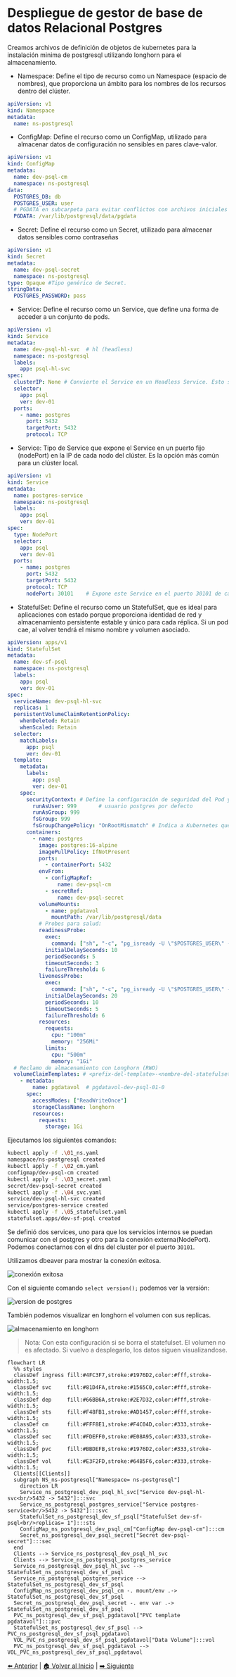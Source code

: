 # Despliegue de gestor de base de datos Relacional Postgres

Creamos archivos de definición de objetos de kubernetes para la instalación minima de postgresql utilizando longhorn para el almacenamiento.

* Namespace: Define el tipo de recurso como un Namespace (espacio de nombres), que proporciona un ámbito para los nombres de los recursos dentro del clúster.

```yaml
apiVersion: v1
kind: Namespace
metadata:
  name: ns-postgresql
```

* ConfigMap: Define el recurso como un ConfigMap, utilizado para almacenar datos de configuración no sensibles en pares clave-valor.

```yaml
apiVersion: v1
kind: ConfigMap
metadata:
  name: dev-psql-cm
  namespace: ns-postgresql
data:
  POSTGRES_DB: db
  POSTGRES_USER: user
  # PGDATA en subcarpeta para evitar conflictos con archivos iniciales de la imagen; define donde estará la data en el stateful.
  PGDATA: /var/lib/postgresql/data/pgdata
```

* Secret: Define el recurso como un Secret, utilizado para almacenar datos sensibles como contraseñas

```yaml
apiVersion: v1
kind: Secret
metadata:
  name: dev-psql-secret
  namespace: ns-postgresql
type: Opaque #Tipo genérico de Secret.
stringData:
  POSTGRES_PASSWORD: pass
```

* Service: Define el recurso como un Service, que define una forma de acceder a un conjunto de pods.

```yaml
apiVersion: v1
kind: Service
metadata:
  name: dev-psql-hl-svc  # hl (headless)
  namespace: ns-postgresql
  labels:
    app: psql-hl-svc
spec:
  clusterIP: None # Convierte el Service en un Headless Service. Esto significa que no se le asigna un ClusterIP único y no realiza balanceo de carga. En su lugar, el servidor DNS de Kubernetes devuelve las direcciones IP de los Pods que coinciden con el selector, lo que es vital para que un StatefulSet asigne identidades de red estables a cada Pod (por ejemplo, dev-psql-01-0.dev-psql-01-hl.ns-postgresql.svc.cluster.local).
  selector:
    app: psql
    ver: dev-01
  ports:
    - name: postgres
      port: 5432
      targetPort: 5432
      protocol: TCP
```

* Service: Tipo de Service que expone el Service en un puerto fijo (nodePort) en la IP de cada nodo del clúster. Es la opción más común para un clúster local.

```yaml
apiVersion: v1
kind: Service
metadata:
  name: postgres-service
  namespace: ns-postgresql
  labels:
    app: psql
    ver: dev-01
spec:
  type: NodePort
  selector:
    app: psql
    ver: dev-01
  ports:
    - name: postgres
      port: 5432
      targetPort: 5432
      protocol: TCP
      nodePort: 30101    # Expone este Service en el puerto 30101 de cada nodo del clúster. 
```

* StatefulSet: Define el recurso como un StatefulSet, que es ideal para aplicaciones con estado porque proporciona identidad de red y almacenamiento persistente estable y único para cada réplica. Si un pod cae, al volver tendrá el mismo nombre y volumen asociado.


```yaml
apiVersion: apps/v1
kind: StatefulSet
metadata:
  name: dev-sf-psql
  namespace: ns-postgresql
  labels:
    app: psql
    ver: dev-01
spec:
  serviceName: dev-psql-hl-svc
  replicas: 1
  persistentVolumeClaimRetentionPolicy:
    whenDeleted: Retain
    whenScaled: Retain
  selector:
    matchLabels:
      app: psql
      ver: dev-01
  template:
    metadata:
      labels:
        app: psql
        ver: dev-01
    spec:
      securityContext: # Define la configuración de seguridad del Pod y los contenedores.
        runAsUser: 999       # usuario postgres por defecto
        runAsGroup: 999
        fsGroup: 999
        fsGroupChangePolicy: "OnRootMismatch" # Indica a Kubernetes que solo cambie el dueño/grupo de un volumen si el grupo del sistema de archivos no coincide, acelerando la inicialización en volúmenes grandes.
      containers:
        - name: postgres
          image: postgres:16-alpine
          imagePullPolicy: IfNotPresent
          ports:
            - containerPort: 5432
          envFrom:
            - configMapRef:
                name: dev-psql-cm
            - secretRef:
                name: dev-psql-secret
          volumeMounts:
            - name: pgdatavol
              mountPath: /var/lib/postgresql/data
          # Probes para salud:
          readinessProbe:
            exec:
              command: ["sh", "-c", "pg_isready -U \"$POSTGRES_USER\" -d \"$POSTGRES_DB\" -h 127.0.0.1 -p 5432"]
            initialDelaySeconds: 10
            periodSeconds: 5
            timeoutSeconds: 3
            failureThreshold: 6
          livenessProbe:
            exec:
              command: ["sh", "-c", "pg_isready -U \"$POSTGRES_USER\" -h 127.0.0.1 -p 5432"]
            initialDelaySeconds: 20
            periodSeconds: 10
            timeoutSeconds: 5
            failureThreshold: 6
          resources:
            requests:
              cpu: "100m"
              memory: "256Mi"
            limits:
              cpu: "500m"
              memory: "1Gi"
  # Reclamo de almacenamiento con Longhorn (RWO)
  volumeClaimTemplates: # <prefix-del-template>-<nombre-del-statefulset>-<ordinal> : ordinal hace referencia a la cantidad de replicas.
    - metadata:
        name: pgdatavol  # pgdatavol-dev-psql-01-0
      spec:
        accessModes: ["ReadWriteOnce"]
        storageClassName: longhorn
        resources:
          requests:
            storage: 1Gi
```

Ejecutamos los siguientes comandos:

```bash
kubectl apply -f .\01_ns.yaml
namespace/ns-postgresql created
kubectl apply -f .\02_cm.yaml
configmap/dev-psql-cm created
kubectl apply -f .\03_secret.yaml
secret/dev-psql-secret created
kubectl apply -f .\04_svc.yaml
service/dev-psql-hl-svc created
service/postgres-service created
kubectl apply -f .\05_statefulset.yaml
statefulset.apps/dev-sf-psql created
```

Se definió dos services, uno para que los servicios internos se puedan comunicar con el postgres  y otro para la conexión externa(NodePort). Podemos conectarnos con el dns del cluster por el puerto `30101`.

Utilizamos dbeaver para mostrar la conexión exitosa.

![conexión exitosa](./img/con_exitosa.png)

Con el siguiente comando `select version();` podemos ver la versión:

![version de postgres](./img/version_postgres.png)

También podemos visualizar en longhorn el volumen con sus replicas.

![almacenamiento en longhorn](./img/longhorn_volumes.png)


> Nota: Con esta configuración si se borra el statefulset. El volumen no es afectado. Si vuelvo a desplegarlo, los datos siguen visualizandose.

```mermaid
flowchart LR
  %% styles 
  classDef ingress fill:#4FC3F7,stroke:#1976D2,color:#fff,stroke-width:1.5;
  classDef svc     fill:#81D4FA,stroke:#1565C0,color:#fff,stroke-width:1.5;
  classDef dep     fill:#66BB6A,stroke:#2E7D32,color:#fff,stroke-width:1.5;
  classDef sts     fill:#F48FB1,stroke:#AD1457,color:#fff,stroke-width:1.5;
  classDef cm      fill:#FFF8E1,stroke:#F4C04D,color:#333,stroke-width:1.5;
  classDef sec     fill:#FDEFF0,stroke:#E08A95,color:#333,stroke-width:1.5;
  classDef pvc     fill:#BBDEFB,stroke:#1976D2,color:#333,stroke-width:1.5;
  classDef vol     fill:#E3F2FD,stroke:#64B5F6,color:#333,stroke-width:1.5;
  Clients[[Clients]]
  subgraph NS_ns-postgresql["Namespace= ns-postgresql"]
    direction LR
    Service_ns_postgresql_dev_psql_hl_svc["Service dev-psql-hl-svc<br/>5432 -> 5432"]:::svc
    Service_ns_postgresql_postgres_service["Service postgres-service<br/>5432 -> 5432"]:::svc
    StatefulSet_ns_postgresql_dev_sf_psql["StatefulSet dev-sf-psql<br/>replicas= 1"]:::sts
    ConfigMap_ns_postgresql_dev_psql_cm["ConfigMap dev-psql-cm"]:::cm
    Secret_ns_postgresql_dev_psql_secret["Secret dev-psql-secret"]:::sec
  end
  Clients --> Service_ns_postgresql_dev_psql_hl_svc
  Clients --> Service_ns_postgresql_postgres_service
  Service_ns_postgresql_dev_psql_hl_svc --> StatefulSet_ns_postgresql_dev_sf_psql
  Service_ns_postgresql_postgres_service --> StatefulSet_ns_postgresql_dev_sf_psql
  ConfigMap_ns_postgresql_dev_psql_cm -. mount/env .-> StatefulSet_ns_postgresql_dev_sf_psql
  Secret_ns_postgresql_dev_psql_secret -. env var .-> StatefulSet_ns_postgresql_dev_sf_psql
  PVC_ns_postgresql_dev_sf_psql_pgdatavol["PVC template pgdatavol"]:::pvc
  StatefulSet_ns_postgresql_dev_sf_psql --> PVC_ns_postgresql_dev_sf_psql_pgdatavol
  VOL_PVC_ns_postgresql_dev_sf_psql_pgdatavol["Data Volume"]:::vol
  PVC_ns_postgresql_dev_sf_psql_pgdatavol --> VOL_PVC_ns_postgresql_dev_sf_psql_pgdatavol
```

[⬅️ Anterior](../aprovisionamiento/aprovisionamiento.md) | [🏠 Volver al Inicio](../README.md) | [➡️ Siguiente](../backend/backend.md) 
